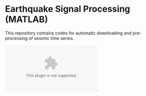 # Earthquake Signal Processing (MATLAB)
This repository contains codes for automatic downloading and pre-processing of seismic time series. 

![output example](untitled55.eps).

